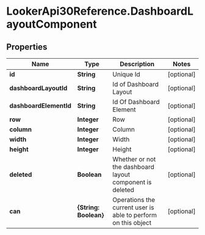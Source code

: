 # LookerApi30Reference.DashboardLayoutComponent

## Properties
Name | Type | Description | Notes
------------ | ------------- | ------------- | -------------
**id** | **String** | Unique Id | [optional] 
**dashboardLayoutId** | **String** | Id of Dashboard Layout | [optional] 
**dashboardElementId** | **String** | Id Of Dashboard Element | [optional] 
**row** | **Integer** | Row | [optional] 
**column** | **Integer** | Column | [optional] 
**width** | **Integer** | Width | [optional] 
**height** | **Integer** | Height | [optional] 
**deleted** | **Boolean** | Whether or not the dashboard layout component is deleted | [optional] 
**can** | **{String: Boolean}** | Operations the current user is able to perform on this object | [optional] 


